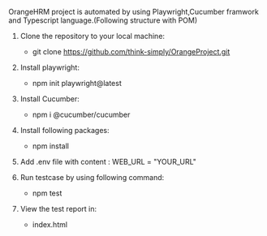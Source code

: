 OrangeHRM project is automated by using Playwright,Cucumber framwork and Typescript language.(Following structure with POM)

1. Clone the repository to your local machine:
   - git clone https://github.com/think-simply/OrangeProject.git

2. Install playwright:
   - npm init playwright@latest

3. Install Cucumber:
   - npm i @cucumber/cucumber

4. Install following packages:
   - npm install

5. Add .env file with content : 
   WEB_URL = "YOUR_URL"

6. Run testcase by using following command:
   - npm test

7. View the test report in:
   - index.html


